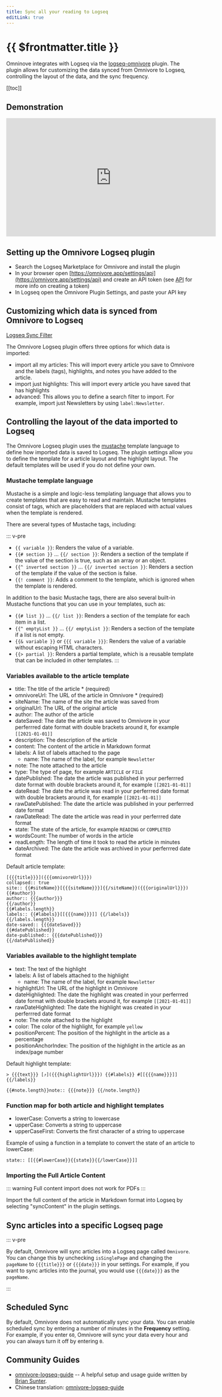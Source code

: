 ```yaml
---
title: Sync all your reading to Logseq
editLink: true
---
```


# {{ $frontmatter.title }}

Omninove integrates with Logseq via the [logseq-omnivore](https://github.com/omnivore-app/logseq-omnivore) plugin. The plugin allows for customizing the data synced from Omnivore to Logseq, controlling the layout of the data, and the sync frequency.

[[toc]]

## Demonstration

<iframe width="560" height="315" src="https://www.youtube.com/embed/Cc6DbBtOs14" title="YouTube video player" frameborder="0" allow="accelerometer; autoplay; clipboard-write; encrypted-media; gyroscope; picture-in-picture; web-share" allowfullscreen></iframe>

## Setting up the Omnivore Logseq plugin

- Search the Logseq Marketplace for Omnivore and install the plugin
- In your browser open [https://omnivore.app/settings/api](https://omnivore.app/settings/api) and create an API token (see [API](./api.md) for more info on creating a token)
- In Logseq open the Omnivore Plugin Settings, and paste your API key

## Customizing which data is synced from Omnivore to Logseq

[Logseq Sync Filter](./images/logseq-sync-filter.png)

The Omnivore Logseq plugin offers three options for which data is imported:

- import all my articles: This will import every article you save to Omnivore and the labels (tags), highlights, and notes you have added to the article.
- import just highlights: This will import every article you have saved that has highlights
- advanced: This allows you to define a search filter to import. For example, import just Newsletters by using `label:Newsletter`.

## Controlling the layout of the data imported to Logseq

The Omnivore Logseq plugin uses the [mustache](https://mustache.github.io/) template language to define how imported data is saved to Logseq. The plugin settings allow you to define the template for a article layout and the highlight layout. The default templates will be used if you do not define your own.

### Mustache template language

Mustache is a simple and logic-less templating language that allows you to create templates that are easy to read and maintain. Mustache templates consist of tags, which are placeholders that are replaced with actual values when the template is rendered.

There are several types of Mustache tags, including:

::: v-pre

- `{{ variable }}`: Renders the value of a variable.
- `{{# section }}` ... `{{/ section }}`: Renders a section of the template if the value of the section is true, such as an array or an object.
- `{{^ inverted section }}` ... `{{/ inverted section }}`: Renders a section of the template if the value of the section is false.
- `{{! comment }}`: Adds a comment to the template, which is ignored when the template is rendered.

In addition to the basic Mustache tags, there are also several built-in Mustache functions that you can use in your templates, such as:

- `{{# list }}` ... `{{/ list }}`: Renders a section of the template for each item in a list.
- `{{^ emptyList }}` ... `{{/ emptyList }}`: Renders a section of the template if a list is not empty.
- `{{& variable }}` or `{{{ variable }}}`: Renders the value of a variable without escaping HTML characters.
- `{{> partial }}`: Renders a partial template, which is a reusable template that can be included in other templates.
:::

### Variables available to the article template

- title: The title of the article * (required)
- omnivoreUrl: The URL of the article in Omnivore * (required)
- siteName: The name of the site the article was saved from
- originalUrl: The URL of the original article
- author: The author of the article
- dateSaved: The date the article was saved to Omnivore in your perferrred date format with double brackets around it, for example `[[2021-01-01]]`
- description: The description of the article
- content: The content of the article in Markdown format
- labels: A list of labels attached to the page
  - name: The name of the label, for example `Newsletter`
- note: The note attached to the article
- type: The type of page, for example `ARTICLE` or `FILE`
- datePublished: The date the article was published in your perferrred date format with double brackets around it, for example `[[2021-01-01]]`
- dateRead: The date the article was read in your perferrred date format with double brackets around it, for example `[[2021-01-01]]`
- rawDatePublished: The date the article was published in your perferrred date format
- rawDateRead: The date the article was read in your perferrred date format
- state: The state of the article, for example `READING` or `COMPLETED`
- wordsCount: The number of words in the article
- readLength: The length of time it took to read the article in minutes
- dateArchived: The date the article was archived in your perferrred date format

Default article template:

```
[{{{title}}}]({{{omnivoreUrl}}})
collapsed:: true
site:: {{#siteName}}[{{{siteName}}}]{{/siteName}}({{{originalUrl}}})
{{#author}}
author:: {{{author}}}
{{/author}}
{{#labels.length}}
labels:: {{#labels}}[[{{{name}}}]] {{/labels}}
{{/labels.length}}
date-saved:: {{{dateSaved}}}
{{#datePublished}}
date-published:: {{{datePublished}}}
{{/datePublished}}
```

### Variables available to the highlight template

- text: The text of the highlight
- labels: A list of labels attached to the highlight
  - name: The name of the label, for example `Newsletter`
- highlightUrl: The URL of the highlight in Omnivore
- dateHighlighted: The date the highlight was created in your perferrred date format with double brackets around it, for example `[[2021-01-01]]`
- rawDateHighlighted: The date the highlight was created in your perferrred date format
- note: The note attached to the highlight
- color: The color of the highlight, for example `yellow`
- positionPercent: The position of the highlight in the article as a percentage
- positionAnchorIndex: The position of the highlight in the article as an index/page number

Default highlight template:

```
> {{{text}}} [⤴️]({{{highlightUrl}}}) {{#labels}} #[[{{{name}}}]] {{/labels}}

{{#note.length}}note:: {{{note}}} {{/note.length}}
```

### Function map for both article and highlight templates

- lowerCase: Converts a string to lowercase
- upperCase: Converts a string to uppercase
- upperCaseFirst: Converts the first character of a string to uppercase

Example of using a function in a template to convert the state of an article to lowerCase:

```
state:: [[{{#lowerCase}}{{state}}{{/lowerCase}}]]
```

### Importing the Full Article Content

::: warning Full content import does not work for PDFs
:::

Import the full content of the article in Markdown format into Logseq by selecting "syncContent" in the plugin settings.

## Sync articles into a specific Logseq page

::: v-pre

By default, Omnivore will sync articles into a Logseq page called `Omnivore`. You can change this by unchecking `isSinglePage` and changing the `pageName` to `{{{title}}}` or `{{{date}}}` in your settings. For example, if you want to sync articles into the journal, you would use `{{{date}}}` as the `pageName`.

:::

## Scheduled Sync

By default, Omnivore does not automatically sync your data. You can enable scheduled sync by entering a number of minutes in the **Frequency** setting. For example, if you enter `60`, Omnivore will sync your data every hour and you can always turn it off by entering `0`.

## Community Guides

- [omnivore-logseq-guide](https://briansunter.com/graph/#/page/omnivore-logseq-guide?anchor=ls-block-62b28de3-0e9e-456e-bf29-7e2541213aa5) -- A helpful setup and usage guide written by [Brian Sunter](https://briansunter.com/).
- Chinese translation: [omnivore-logseq-guide](https://sywhb.github.io/#/page/omnivore-logseq%20%E6%8C%87%E5%8D%97)
